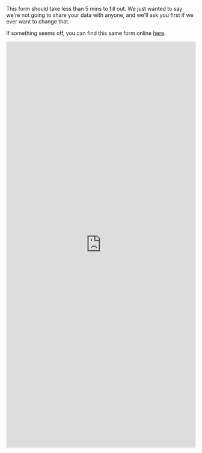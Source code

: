 This form should take less than 5 mins to fill out. We just wanted to say we're not going to share your data with anyone, and we'll ask you first if we ever want to change that.

If something seems off, you can find this same form online [here](https://www.cognitoforms.com/Astralship/VoyagerInterestRegistration). 

<iframe src="https://www.cognitoforms.com/f/_N1L6qa32ECO5vurQo2ZIw/1" style="border:0;width:100%;" height="1080"></iframe>
<script src="https://www.cognitoforms.com/f/iframe.js"></script>